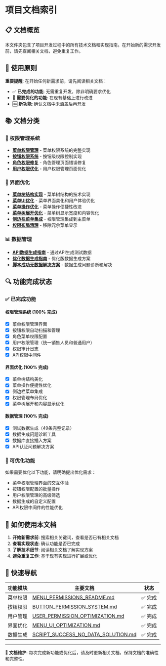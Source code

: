 # 项目文档索引

## 📋 文档概览

本文件夹包含了项目开发过程中的所有技术文档和实现指南。在开始新的需求开发前，请先查阅相关文档，避免重复工作。

## 🎯 使用原则

**重要提醒**: 在开始任何新需求前，请先阅读相关文档：
- ✅ **已完成的功能**: 无需重复开发，除非明确要求优化
- 🔄 **需要优化的功能**: 在现有基础上进行改进
- 🆕 **新功能**: 确认文档中未涵盖后再开发

## 📚 文档分类

### 🔐 权限管理系统
- **[菜单权限管理](./MENU_PERMISSIONS_README.md)** - 菜单权限系统的完整实现
- **[按钮权限系统](./BUTTON_PERMISSION_SYSTEM.md)** - 按钮级权限控制实现
- **[角色权限修复](./ROLE_PERMISSION_FIX.md)** - 角色管理页面错误修复
- **[用户权限优化](./USER_PERMISSION_OPTIMIZATION.md)** - 用户权限管理页面优化

### 🎨 界面优化
- **[菜单树结构实现](./MENU_IMPLEMENTATION_SUMMARY.md)** - 菜单树结构的技术实现
- **[菜单UI优化](./MENU_UI_OPTIMIZATION.md)** - 菜单界面美化和用户体验优化
- **[菜单操作优化](./MENU_OPERATION_OPTIMIZATION.md)** - 菜单操作便捷性改进
- **[菜单树展开优化](./MENU_TREE_EXPANSION_OPTIMIZATION.md)** - 菜单树显示宽度和内容优化
- **[侧边栏菜单集成](./SIDEBAR_MENU_INTEGRATION.md)** - 权限管理集成到主菜单
- **[权限布局清理](./PERMISSIONS_LAYOUT_CLEANUP.md)** - 移除冗余菜单显示

### 📊 数据管理
- **[API数据生成指南](./API_DATA_GENERATION_GUIDE.md)** - 通过API生成测试数据
- **[优化数据生成指南](./OPTIMIZED_DATA_GENERATION_GUIDE.md)** - 优化版数据生成方案
- **[脚本成功无数据解决方案](./SCRIPT_SUCCESS_NO_DATA_SOLUTION.md)** - 数据生成问题诊断和解决

## 🔍 功能完成状态

### ✅ 已完成功能

#### 权限管理系统 (100% 完成)
- [x] 菜单权限管理界面
- [x] 按钮权限自动扫描和管理
- [x] 角色菜单权限配置
- [x] 用户权限管理（统一销售人员和普通用户）
- [x] 权限审计日志
- [x] API权限中间件

#### 界面优化 (100% 完成)
- [x] 菜单树结构美化
- [x] 菜单操作便捷性优化
- [x] 侧边栏菜单集成
- [x] 权限管理布局优化
- [x] 菜单树展开和内容显示优化

#### 数据管理 (100% 完成)
- [x] 测试数据生成（49条完整记录）
- [x] 数据生成问题诊断工具
- [x] 数据库直接插入方案
- [x] API认证问题解决方案

### 🔄 可优化功能

如果需要优化以下功能，请明确提出优化需求：
- 菜单权限管理界面的交互体验
- 按钮权限配置的批量操作
- 用户权限管理的高级筛选
- 数据生成的自定义配置
- API权限中间件的性能优化

## 📖 如何使用本文档

1. **开始新需求前**: 搜索相关关键词，查看是否已有相关文档
2. **查看实现状态**: 确认功能是否已完成
3. **了解技术细节**: 阅读相关文档了解实现方案
4. **避免重复工作**: 基于现有实现进行扩展或优化

## 🔗 快速导航

| 功能模块 | 主要文档 | 状态 |
|---------|---------|------|
| 菜单权限 | [MENU_PERMISSIONS_README.md](./MENU_PERMISSIONS_README.md) | ✅ 完成 |
| 按钮权限 | [BUTTON_PERMISSION_SYSTEM.md](./BUTTON_PERMISSION_SYSTEM.md) | ✅ 完成 |
| 用户管理 | [USER_PERMISSION_OPTIMIZATION.md](./USER_PERMISSION_OPTIMIZATION.md) | ✅ 完成 |
| 界面优化 | [MENU_UI_OPTIMIZATION.md](./MENU_UI_OPTIMIZATION.md) | ✅ 完成 |
| 数据生成 | [SCRIPT_SUCCESS_NO_DATA_SOLUTION.md](./SCRIPT_SUCCESS_NO_DATA_SOLUTION.md) | ✅ 完成 |

---

**📝 文档维护**: 每次完成新功能或优化后，请及时更新相关文档，保持文档的准确性和完整性。
